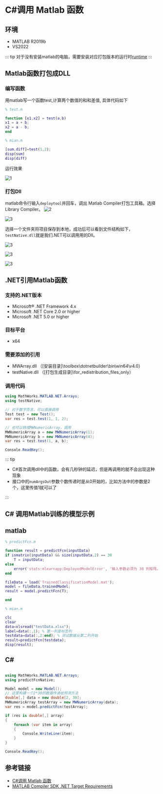 # C#调用 Matlab 函数

## 环境

- MATLAB R2019b
- VS2022

::: tip
对于没有安装matlab的电脑，需要安装对应打包版本的运行时[runtime](https://ww2.mathworks.cn/products/compiler/matlab-runtime.html)
:::

## Matlab函数打包成DLL

### 编写函数

用matlab写一个函数test,计算两个数值的和和差值, 具体代码如下

```matlab
% test.m

function [x1,x2] = test(a,b)
x1 = a + b;
x2 = a - b;
end

% mian.m

[sum,diff]=test(1,2);
disp(sum)
disp(diff)

```

运行效果

![1](./assets/01.jpg)

### 打包Dll
matlab命令行输入```deploytool```并回车，调出 Matlab Compiler打包工具箱。选择Library Compiler。
![2](./assets/02.jpg)

![3](./assets/03.jpg)

选择一个文件夹将项目保存到本地，成功后可以看到文件结构如下，```testNative.dll```就是我们.NET可以调用用的Dll。

![3](./assets/04.jpg)

![3](./assets/05.jpg)

![3](./assets/06.jpg)

## .NET引用Matlab函数

### 支持的.NET版本
- Microsoft® .NET Framework 4.x
- Microsoft .NET Core 2.0 or higher
- Microsoft .NET 5.0 or higher

### 目标平台
- x64

### 需要添加的引用
- MWArray.dll （[安装目录]\toolbox\dotnetbuilder\bin\win64\v4.0）
- testNative.dll （[打包生成目录]\for_redistribution_files_only）

### 调用代码
```csharp {6,9-11}
using MathWorks.MATLAB.NET.Arrays;
using testNative;

// 对于数字而言，可以直接调用
Test test = new Test();
var res = test.test(1, 1, 2);

// 也可以转成MWNumericArray，调用
MWNumericArray a = new MWNumericArray(1);
MWNumericArray b = new MWNumericArray(4);
var res = test.test(1, a, b);

Console.ReadKey();

```
::: tip

- C#首次调用dll中的函数，会有几秒钟的延迟，但是再调用的就不会出现这种现象
- 接口中的```numArgsOut```参数个数传递时是从0开始的，比如方法中的参数是2个，这里传值1就可以了

:::

## C# 调用Matlab训练的模型示例

## matlab

```matlab
% predictFcn.m

function result = predictFcn(inputData)
if ismatrix(inputData) && size(inputData,2) == 30
    T = inputData;
else
    error('stats:mlearnapp:DeployedModelError', '输入参数必须为 30 列矩阵。');
end

fileData = load('TrainedClassificationModel.mat');
model = fileData.trainedModel;
result = model.predictFcn(T);

end

% mian.m

clc
clear
data=xlsread("testData.xlsx");
label=data(:,1); % 第一列是标签列
testdata=data(:,2:end); % 测试数据从第二列开始
result=predictFcn(testdata);
disp(result);

```

## C#

```csharp {6,11}

using MathWorks.MATLAB.NET.Arrays;
using predictFcnNative;

Model model = new Model();
// 这里构建一个2*30的数据传递给预测方法
double[,] data = new double[2, 30]; 
MWNumericArray testArray = new MWNumericArray(data);
var res = model.predictFcn(testArray);

if (res is double[,] array)
{
    foreach (var item in array)
    {
        Console.WriteLine(item);
    }
}

Console.ReadKey();
```

## 参考链接
- [C#调用 Matlab 函数](https://zhuanlan.zhihu.com/p/401106292)
- [MATLAB Compiler SDK .NET Target Requirements](https://www.mathworks.com/help/compiler_sdk/dotnet/matlab-builder-ne-prerequisites.html)
